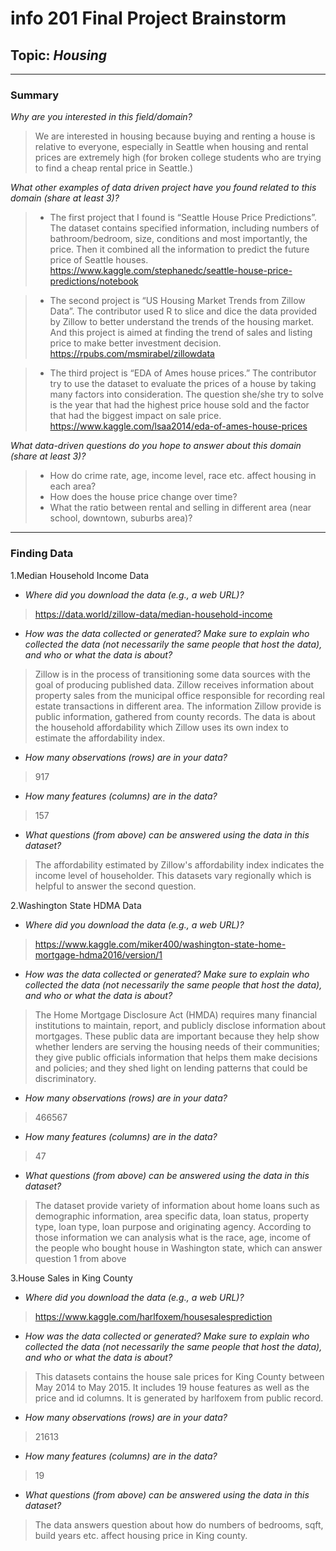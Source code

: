# info 201 Final Project Brainstorm

## Topic: _**Housing**_

-------------
### Summary

*Why are you interested in this field/domain?*

> We are interested in housing because buying and renting a house is relative to everyone, especially in Seattle when housing and rental prices are extremely high (for broken college students who are trying to find a cheap rental price in Seattle.)

*What other examples of data driven project have you found related to this domain (share at least 3)?*

 >- The first project that I found is “Seattle House Price Predictions”. The dataset contains specified  information, including numbers of bathroom/bedroom, size, conditions and most importantly, the price. Then it combined all the information to predict the future price of Seattle houses.
https://www.kaggle.com/stephanedc/seattle-house-price-predictions/notebook

>- The second project is “US Housing Market Trends from Zillow Data”. The contributor used R to slice and dice the data provided by Zillow to better understand the trends of the housing market. And this project is aimed at finding the trend of sales and listing price to make better investment decision. https://rpubs.com/msmirabel/zillowdata

>- The third project is  “EDA of Ames house prices.” The contributor try to use the dataset to evaluate the prices of a house by taking many factors into consideration. The question she/she try to solve is the year that had the highest price house sold and  the factor that had the biggest impact on sale price.
https://www.kaggle.com/lsaa2014/eda-of-ames-house-prices

*What data-driven questions do you hope to answer about this domain (share at least 3)?*

>- How do crime rate, age, income level, race etc. affect housing in each area?
>- How does the house price change over time?
>- What the ratio between rental and selling in different area (near school, downtown, suburbs area)?
-------------
### Finding Data
1.Median Household Income Data
- *Where did you download the data (e.g., a web URL)?*
> https://data.world/zillow-data/median-household-income
>
- *How was the data collected or generated? Make sure to explain who collected the data (not necessarily the same people that host the data), and who or what the data is about?*
> Zillow is in the process of transitioning some data sources with the goal of producing published data. Zillow receives information about property sales from the municipal office responsible for recording real estate transactions in different area. The information Zillow provide is public information, gathered from county records. The data is about the household affordability which Zillow uses its own index to estimate the affordability index.
>
- *How many observations (rows) are in your data?*
> 917
>
- *How many features (columns) are in the data?*
>  157
>
- *What questions (from above) can be answered using the data in this dataset?*
> The affordability estimated by Zillow's affordability index indicates the income level of householder. This datasets vary regionally which is helpful to answer the second question.

2.Washington State HDMA Data
- *Where did you download the data (e.g., a web URL)?*
> https://www.kaggle.com/miker400/washington-state-home-mortgage-hdma2016/version/1
>
- *How was the data collected or generated? Make sure to explain who collected the data (not necessarily the same people that host the data), and who or what the data is about?*
> The Home Mortgage Disclosure Act (HMDA) requires many financial institutions to maintain, report, and publicly disclose information about mortgages. These public data are important because they help show whether lenders are serving the housing needs of their communities; they give public officials information that helps them make decisions and policies; and they shed light on lending patterns that could be discriminatory.
>
- *How many observations (rows) are in your data?*
> 466567
>
- *How many features (columns) are in the data?*
> 47
>
- *What questions (from above) can be answered using the data in this dataset?*
> The dataset provide variety of information about home loans such as demographic information, area specific data, loan status, property type, loan type, loan purpose and originating agency. According to those information we can analysis what is the race, age, income of the people who bought house in Washington state, which can answer question 1 from above

3.House Sales in King County
- *Where did you download the data (e.g., a web URL)?*
> https://www.kaggle.com/harlfoxem/housesalesprediction
>
- *How was the data collected or generated? Make sure to explain who collected the data (not necessarily the same people that host the data), and who or what the data is about?*
> This datasets contains the house sale prices for King County between May 2014 to May 2015. It includes 19 house features as well as the price and id columns. It is generated by harlfoxem from public record.
>
- *How many observations (rows) are in your data?*
> 21613
>
- *How many features (columns) are in the data?*
>  19
>
- *What questions (from above) can be answered using the data in this dataset?*
> The data answers question about how do numbers of bedrooms, sqft, build years etc. affect housing price in King county.
